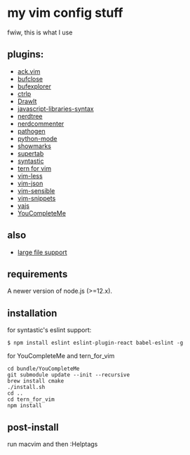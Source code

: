 # my vim config stuff
fwiw, this is what I use

## plugins:
* [ack.vim](https://github.com/mileszs/ack.vim)
* [bufclose](https://github.com/rbgrouleff/bclose.vim)
* [bufexplorer](https://github.com/vim-scripts/bufexplorer.zip)
* [ctrlp](https://github.com/kien/ctrlp.vim)
* [DrawIt](https://github.com/vim-scripts/DrawIt)
* [javascript-libraries-syntax](https://github.com/othree/javascript-libraries-syntax.vim)
* [nerdtree](https://github.com/scrooloose/nerdtree)
* [nerdcommenter](https://github.com/scrooloose/nerdcommenter)
* [pathogen](https://github.com/tpope/vim-pathogen)
* [python-mode](https://github.com/klen/python-mode)
* [showmarks](https://github.com/vim-scripts/ShowMarks)
* [supertab](https://github.com/ervandew/supertab)
* [syntastic](https://github.com/scrooloose/syntastic)
* [tern for vim](https://github.com/marijnh/tern_for_vim)
* [vim-less](https://github.com/genoma/vim-less)
* [vim-json](https://github.com/elzr/vim-json)
* [vim-sensible](https://github.com/tpope/vim-sensible)
* [vim-snippets](https://github.com/honza/vim-snippets)
* [yajs](https://github.com/othree/yajs.vim)
* [YouCompleteMe](https://github.com/Valloric/YouCompleteMe)

## also
* [large file support](http://vim.wikia.com/wiki/Faster_loading_of_large_files)

## requirements
A newer version of node.js (>=12.x).

## installation
for syntastic's eslint support:
```shell
$ npm install eslint eslint-plugin-react babel-eslint -g
```

for YouCompleteMe and tern_for_vim
```
cd bundle/YouCompleteMe
git submodule update --init --recursive
brew install cmake
./install.sh
cd ..
cd tern_for_vim
npm install
```

## post-install
run macvim and then :Helptags 
